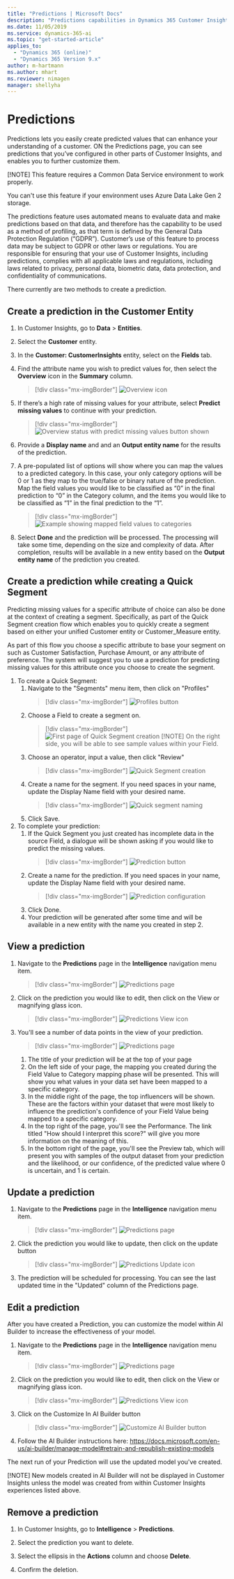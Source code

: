 ```yaml
---
title: "Predictions | Microsoft Docs"
description: "Predictions capabilities in Dynamics 365 Customer Insights."
ms.date: 11/05/2019
ms.service: dynamics-365-ai
ms.topic: "get-started-article"
applies_to: 
  - "Dynamics 365 (online)"
  - "Dynamics 365 Version 9.x"
author: m-hartmann
ms.author: mhart
ms.reviewer: nimagen
manager: shellyha
---
```


# Predictions

Predictions lets you easily create predicted values that can enhance your understanding of a customer. ON the Predictions page, you can see predictions that you’ve configured in other parts of Customer Insights, and enables you to further customize them.

[!NOTE]
This feature requires a Common Data Service environment to work properly.

You can't use this feature if your environment uses Azure Data Lake Gen 2 storage.

<!--is this vetted with CELA-->
The predictions feature uses automated means to evaluate data and make predictions based on that data, and therefore has the capability to be used as a method of profiling, as that term is defined by the General Data Protection Regulation (“GDPR”). Customer’s use of this feature to process data may be subject to GDPR or other laws or regulations. You are responsible for ensuring that your use of Customer Insights, including predictions, complies with all applicable laws and regulations, including laws related to privacy, personal data, biometric data, data protection, and confidentiality of communications.

There currently are two methods to create a prediction.

## Create a prediction in the Customer Entity

1. In Customer Insights, go to **Data** > **Entities**.

2. Select the **Customer** entity.

3. In the **Customer: CustomerInsights** entity, select on the **Fields** tab.

4. Find the attribute name you wish to predict values for, then select the **Overview** icon in the **Summary** column.
   > [!div class="mx-imgBorder"]
   > ![Overview icon](media/intelligence-overviewicon.png "Overview icon")

5. If there’s a high rate of missing values for your attribute, select **Predict missing values** to continue with your prediction.
   > [!div class="mx-imgBorder"]
   > ![Overview status with predict missing values button shown](media/intelligence-overviewpredictmissingvalues.png "Overview status with predict missing values button shown")

6. Provide a **Display name** and and an **Output entity name** for the results of the prediction. 

7. A pre-populated list of options will show where you can map the values to a predicted category. In this case, your only category options will be 0 or 1 as they map to the true/false or binary nature of the prediction. Map the field values you would like to be classified as “0” in the final prediction to “0” in the Category column, and the items you would like to be classified as “1” in the final prediction to the “1”.
   > [!div class="mx-imgBorder"]
   > ![Example showing mapped field values to categories](media/intelligence-categorymapping.png "Example showing mapped field values to categories")

8. Select **Done** and the prediction will be processed. The processing will take some time, depending on the size and complexity of data. After completion, results will be available in a new entity based on the **Output entity name** of the prediction you created.

## Create a prediction while creating a Quick Segment

Predicting missing values for a specific attribute of choice can also be done at the context of creating a segment. Specifically, as part of the Quick Segment creation flow which enables you to quickly create a segment based on either your unified Customer entity or Customer_Measure entity.

As part of this flow you choose a specific attribute to base your segment on such as Customer Satisfaction, Purchase Amount, or any attribute of preference. The system will suggest you to use a prediction for predicting missing values for this attribute once you choose to create the segment.

1. To create a Quick Segment:
	1. Navigate to the "Segments" menu item, then click on "Profiles"
	   > [!div class="mx-imgBorder"] 
       > ![](media/segments-profiles.png "Profiles button")
	2. Choose a Field to create a segment on.
	   > [!div class="mx-imgBorder"] 
       > ![](media/segments-qs1.png "First page of Quick Segment creation")
	[!NOTE] On the right side, you will be able to see sample values within your Field.
	3. Choose an operator, input a value, then click "Review"
	   > [!div class="mx-imgBorder"] 
       > ![](media/segments-qs2.png "Quick Segment creation")
	4. Create a name for the segment.  If you need spaces in your name, update the Display Name field with your desired name.
	   > [!div class="mx-imgBorder"] 
       > ![](media/segments-qs3.png "Quick segment naming")
	5. Click Save.
2. To complete your prediction:
	1. If the Quick Segment you just created has incomplete data in the source Field, a dialogue will be shown asking if you would like to predict the missing values.
	   > [!div class="mx-imgBorder"] 
       > ![](media/segments-predictoption.png "Prediction button")
	2. Create a name for the prediction.  If you need spaces in your name, update the Display Name field with your desired name.
	   > [!div class="mx-imgBorder"] 
       > ![](media/segments-prediction1.png "Prediction configuration")
	3. Click Done.
	4.  Your prediction will be generated after some time and will be available in a new entity with the name you created in step 2.

## View a prediction

1. Navigate to the **Predictions** page in the **Intelligence** navigation menu item.
   > [!div class="mx-imgBorder"] 
   > ![](media/intelligence-predictionspage.png "Predictions page")
2. Click on the prediction you would like to edit, then click on the View or magnifying glass icon.
   > [!div class="mx-imgBorder"] 
   > ![](media/intelligence-predictionsviewbutton.png "Predictions View icon")
3. You'll see a number of data points in the view of your prediction.
   > [!div class="mx-imgBorder"] 
   > ![](media/intelligence-predictionsviewpage.png "Predictions page")
   1. The title of your prediction will be at the top of your page
   2. On the left side of your page, the mapping you created during the Field Value to Category mapping phase will be presented.  This will show you what values in your data set have been mapped to a specific category.
   3. In the middle right of the page, the top influencers will be shown.  These are the factors within your dataset that were most likely to influence the prediction's confidence of your Field Value being mapped to a specific category.
   4. In the top right of the page, you'll see the Performance.  The link titled "How should I interpret this score?" will give you more information on the meaning of this.
   5. In the bottom right of the page, you'll see the Preview tab, which will present you with samples of the output dataset from your prediction and the likelihood, or our confidence, of the predicted value where 0 is uncertain, and 1 is certain.

## Update a prediction

1. Navigate to the **Predictions** page in the **Intelligence** navigation menu item.
   > [!div class="mx-imgBorder"] 
   > ![](media/intelligence-predictionspage.png "Predictions page")
2. Click the prediction you would like to update, then click on the update button
   > [!div class="mx-imgBorder"] 
   > ![](media/intelligence-predictionsupdatebutton.png "Predictions Update icon")
3. The prediction will be scheduled for processing.  You can see the last updated time in the "Updated" column of the Predictions page.

## Edit a prediction

After you have created a Prediction, you can customize the model within AI Builder to increase the effectiveness of your model.  

1. Navigate to the **Predictions** page in the **Intelligence** navigation menu item.
   > [!div class="mx-imgBorder"] 
   > ![](media/intelligence-predictionspage.png "Predictions page")
2. Click on the prediction you would like to edit, then click on the View or magnifying glass icon.
   > [!div class="mx-imgBorder"] 
   > ![](media/intelligence-predictionsviewbutton.png "Predictions View icon")
3. Click on the Customize In AI Builder button
   > [!div class="mx-imgBorder"] 
   > ![](media/intelligence-customizeinaibuilderbutton.png "Customize AI Builder button")
4. Follow the AI Builder instructions here: https://docs.microsoft.com/en-us/ai-builder/manage-model#retrain-and-republish-existing-models

The next run of your Prediction will use the updated model you've created.

[!NOTE] New models created in AI Builder will not be displayed in Customer Insights unless the model was created from within Customer Insights experiences listed above.

## Remove a prediction

1. In Customer Insights, go to **Intelligence** > **Predictions**.

2. Select the prediction you want to delete.

3. Select the ellipsis in the **Actions** column and choose **Delete**.

4. Confirm the deletion.
